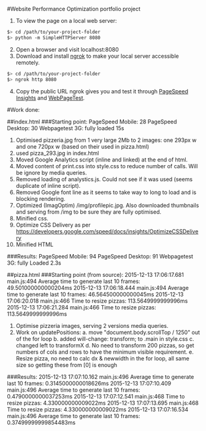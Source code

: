 #Website Performance Optimization portfolio project

1. To view the page on a local web server:
  ```bash
  $> cd /path/to/your-project-folder
  $> python -m SimpleHTTPServer 8080
  ```

2. Open a browser and visit localhost:8080
3. Download and install [ngrok](https://ngrok.com/) to make your local server accessible remotely.

  ``` bash
  $> cd /path/to/your-project-folder
  $> ngrok http 8080
  ```

4. Copy the public URL ngrok gives you and test it through [PageSpeed Insights](https://developers.google.com/speed/pagespeed/insights/) and [WebPageTest](http://www.webpagetest.org/).

#Work done:

##index.html
###Starting point:
	PageSpeed Mobile: 28
	PageSpeed Desktop: 30
	Webpagetest 3G: fully loaded 15s

1. Optimised pizzeria.jpg from 1 very large 2Mb to 2 images: one 293px w and one 720px w (based on their used in pizza.html)
2. used pizza_293.jpg in index.html
3. Moved Google Analytics script (inline and linked) at the end of html.
4. Moved content of print.css into style.css to reduce number of calls. Will be ignore by media queries.
5. Removed loading of analystics.js. Could not see if it was used (seems duplicate of  inline script).
6. Removed Google font line as it seems to take way to long to load and is blocking rendering.
7. Optimized (ImagOptim) /img/profilepic.jpg. Also downloaded thumbnails and serving from /img to be sure they are fully optimised.
8. Minified css.
9. Optimize CSS Delivery as per https://developers.google.com/speed/docs/insights/OptimizeCSSDelivery
10. Minified HTML

###Results:
	PageSpeed Mobile: 94
	PageSpeed Desktop: 91
	Webpagetest 3G: fully Loaded 2.3s

##pizza.html
###Starting point (from source):
	2015-12-13 17:06:17.681 main.js:494 Average time to generate last 10 frames: 49.501000000000204ms
	2015-12-13 17:06:18.444 main.js:494 Average time to generate last 10 frames: 46.564500000000045ms
	2015-12-13 17:06:20.018 main.js:466 Time to resize pizzas: 113.5649999999996ms
	2015-12-13 17:06:21.284 main.js:466 Time to resize pizzas: 113.5649999999996ms

1. Optimise pizzeria images, serving 2 versions media queries.
2. Work on updatePositions:
  a. move "document.body.scrollTop / 1250" out of the for loop
  b. added will-change: transform; to .main in style.css
  c. changed left to transformX
  d. No need to transform 200 pizzas, so get numbers of cols and rows to have the minimum visible requirement.
  e. Resize pizza, no need to calc dx & newwidth in the for loop, all same size so getting these from [0] is enough

###Results:
	2015-12-13 17:07:10.162 main.js:496 Average time to generate last 10 frames: 0.3145000000018626ms
	2015-12-13 17:07:10.409 main.js:496 Average time to generate last 10 frames: 0.4790000000037253ms
	2015-12-13 17:07:12.541 main.js:468 Time to resize pizzas: 4.330000000009022ms
	2015-12-13 17:07:13.695 main.js:468 Time to resize pizzas: 4.330000000009022ms
	2015-12-13 17:07:16.534 main.js:496 Average time to generate last 10 frames: 0.37499999999854483ms


